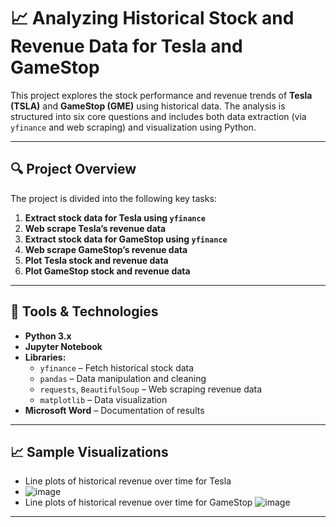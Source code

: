 
# 📈 Analyzing Historical Stock and Revenue Data for Tesla and GameStop

This project explores the stock performance and revenue trends of **Tesla (TSLA)** and **GameStop (GME)** using historical data. The analysis is structured into six core questions and includes both data extraction (via `yfinance` and web scraping) and visualization using Python.

---

## 🔍 Project Overview

The project is divided into the following key tasks:

1. **Extract stock data for Tesla using `yfinance`**
2. **Web scrape Tesla’s revenue data**
3. **Extract stock data for GameStop using `yfinance`**
4. **Web scrape GameStop’s revenue data**
5. **Plot Tesla stock and revenue data**
6. **Plot GameStop stock and revenue data**

---

## 🧰 Tools & Technologies

- **Python 3.x**
- **Jupyter Notebook**
- **Libraries:**
  - `yfinance` – Fetch historical stock data
  - `pandas` – Data manipulation and cleaning
  - `requests`, `BeautifulSoup` – Web scraping revenue data
  - `matplotlib` – Data visualization
- **Microsoft Word** – Documentation of results

---
## 📈 Sample Visualizations

- Line plots of historical revenue over time for Tesla
- ![image](https://github.com/user-attachments/assets/29b6d247-d0e0-4739-998c-741068b3b200)
- Line plots of historical revenue over time for GameStop
![image](https://github.com/user-attachments/assets/be653609-37f9-4bb7-acdd-2d9b0acb394e)


---


